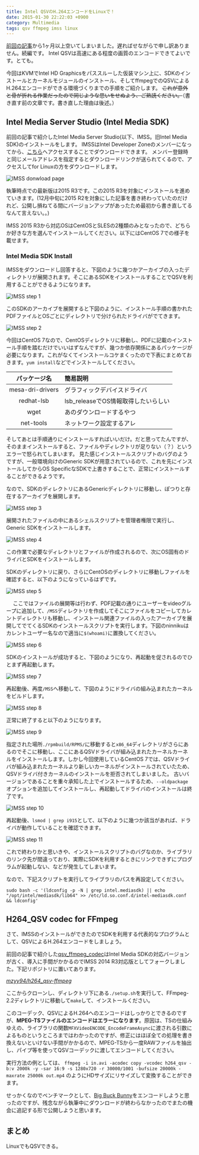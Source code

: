 ```yaml
---
title: Intel QSVのH.264エンコードをLinuxで！
date: 2015-01-30 22:22:03 +0900
category: Multimedia
tags: qsv ffmpeg imss linux
---
```


[前回の記事](../2014/2014-12-12-kvm-intel-hd-graphics-passthrough.md)から1ヶ月以上空いてしまいました。遅ればせながらで申し訳ありません。続編です。
Intel QSVは高速にある程度の画質のエンコードできてよいです。とても。

今回はKVMでIntel HD Graphicsをパススルーした仮装マシン上に、SDKのインストールとカーネルモジュールのインストール、そしてffmpegでのQSVによるH.264エンコードができる環境づくりまでの手順をご紹介します。
~~これが意外と骨が折れる作業だったので同じような思いをせぬよう、ご熟読ください。~~（書き直す前の文章です。書き直した理由は後述。）

<!-- more -->

## Intel Media Server Studio (Intel Media SDK)

前回の記事で紹介したIntel Media Server Studio(以下、IMSS。旧Intel Media SDK)のインストールをします。
IMSSはIntel Developer Zoneのメンバーになってから、[こちら](https://software.intel.com/en-us/intel-media-server-studio)へアクセスすることでダウンロードできます。
メンバー登録時と同じメールアドレスを指定するとダウンロードリンクが送られてくるので、アクセスしてfor Linuxの方をダウンロードします。

![IMSS donwload page](/assets/images/2015/01/30/IMSS-download.png)

執筆時点での最新版は2015 R3です。この2015 R3を対象にインストールを進めていきます。(12月中旬に2015 R2を対象にした記事を書き終わっていたのだけれど、公開し損ねてる間にバージョンアップがあったため最初から書き直してるなんて言えない。。)

IMSS 2015 R3から対応OSはCentOSとSLESの2種類のみとなったので、どちらか好きな方を選んでインストールしてください。以下にはCentOS 7での様子を載せます。

### Intel Media SDK Install
IMSSをダウンロードし回答すると、下図のように幾つかアーカイブの入ったディレクトリが展開されます。そこにあるSDKをインストールすることでQSVを利用することができるようになります。

![IMSS step 1](/assets/images/2015/01/30/IMSS-step-1.png)

このSDKのアーカイブを展開すると下図のように、インストール手順の書かれたPDFファイルとOSごとにディレクトリで分けられたドライバがでてきます。

![IMSS step 2](/assets/images/2015/01/30/IMSS-step-2.png)

今回はCentOS 7なので、CentOSディレクトリに移動し、PDFに記載のインストール手順を踏むだけでいいはずなんですが、幾つか依存関係にあるパッケージが必要になります。これがなくてインストールコケまくったので下表にまとめておきます。`yum install`などでインストールしてください。

   パッケージ名 | 簡易説明
:---------:|:-------
mesa-dri-drivers | グラフィックデバイスドライバ
redhat-lsb | lsb_releaseでOS情報取得したいらしい
wget | あのダウンロードするやつ
net-tools | ネットワーク設定するアレ

そしてあとは手順通りにインストールすればいいだけ。だと思ってたんですが、そのままインストールすると、ファイルやディレクトリが足りない（？）というエラーで怒られてしまいます。
見た感じインストールスクリプトのバグのようですが、一般環境向けのGeneric SDKが用意されているので、これを先にインストールしてからOS SpecificなSDKで上書きすることで、正常にインストールすることができるようです。

なので、SDKのディレクトリにあるGenericディレクトリに移動し、ぽつりと存在するアーカイブを展開します。

![IMSS step 3](/assets/images/2015/01/30/IMSS-step-3.png)

展開されたファイルの中にあるシェルスクリプトを管理者権限で実行し、Generic SDKをインストールします。

![IMSS step 4](/assets/images/2015/01/30/IMSS-step-4.png)

この作業で必要なディレクトリとファイルが作成されるので、次にOS固有のドライバとSDKをインストールします。

SDKのディレクトリに戻り、さらにCentOSのディレクトリに移動しファイルを確認すると、以下のようになっているはずです。

![IMSS step 5](/assets/images/2015/01/30/IMSS-step-5.png)

　
ここではファイルの展開等は行わず、PDF記載の通りにユーザーをvideoグループに追加して、`/MSS`ディレクトリを作成してそこにファイルをコピーしてカレントディレクトリも移動し、インストール関連ファイルの入ったアーカイブを展開してでてくるSDKのインストールスクリプトを実行します。下図のninnikuはカレントユーザー名なので適当に`$(whoami)`に置換してください。

![IMSS step 6](/assets/images/2015/01/30/IMSS-step-6.png)


SDKのインストールが成功すると、下図のようになり、再起動を促されるのでひとまず再起動します。

![IMSS step 7](/assets/images/2015/01/30/IMSS-step-7.png)


再起動後、再度`/MSS`へ移動して、下図のようにドライバの組み込まれたカーネルをビルドします。

![IMSS step 8](/assets/images/2015/01/30/IMSS-step-8.png)

正常に終了すると以下のようになります。

![IMSS step 9](/assets/images/2015/01/30/IMSS-step-9.png)

指定された場所`./rpmbuild/RPMS/`に移動すると`x86_64`ディレクトリがさらにあるのでそこに移動し、ここにあるQSVドライバが組み込まれたカーネルカーネルをインストールします。しかし今回使用しているCentOS 7では、QSVドライバが組み込まれたカーネルより新しいカーネルがインストールされていたため、QSVドライバ付きカーネルのインストールを拒否されてしまいました。
古いバージョンであることを重々承知した上でインストールするため、`--oldpackage`オプションを追加してインストールし、再起動してドライバのインストールは終了です。

![IMSS step 10](/assets/images/2015/01/30/IMSS-step-10.png)


再起動後、`lsmod | grep i915`として、以下のように幾つか該当があれば、ドライバが動作していることを確認できます。

![IMSS step 11](/assets/images/2015/01/30/IMSS-step-11.png)


これで終わりかと思いきや、インストールスクリプトのバグなのか、ライブラリのリンク先が間違っており、実際にSDKを利用するときにリンクできずにプログラムが起動しない、などが発生してしまいます。

なので、下記スクリプトを実行してライブラリのパスを再設定してください。

`sudo bash -c '(ldconfig -p -N | grep intel.mediasdk) || echo "/opt/intel/mediasdk/lib64" >> /etc/ld.so.conf.d/intel-mediasdk.conf && ldconfig'`


## H264_QSV codec for FFmpeg

さて、IMSSのインストールができたのでSDKを利用する代表的なプログラムとして、QSVによるH.264エンコードをしましょう。

前回の記事で紹介した[qsv_ffmpeg_codec](https://github.com/shenhailuanma/qsv-ffmpeg-codec)はIntel Media SDKの対応バージョンが古く、導入に手間がかかるのでIMSS 2014 R3対応版としてフォークしました。下記リポジトリに置いてあります。

*[mzyy94/h264_qsv-ffmpeg](https://github.com/mzyy94/qsv_h264-ffmpeg)*

ここからクローンし、ディレクトリ下にある`./setup.sh`を実行して、FFmpeg-2.2ディレクトリに移動して`make`して、インストールください。

このコーデック、QSVによるH.264へのエンコードはしっかりとできるのですが、**MPEG-TSファイルのエンコードはエラーになります**。原因は、TSの仕組みゆえの、ライブラリの関数`MFXVideoENCODE_EncodeFrameAsync`に渡される引数によるものというところまではわかったのですが、修正にはほぼ全ての処理を書き換えないといけない手間がかかるので、MPEG-TSから一度RAWファイルを抽出し、パイプ等を使ってQSVコーデックに渡してエンコードしてください。

実行方法の例としては、
`ffmpeg -i in.avi -acodec copy -vcodec h264_qsv -b:v 2000k -y -sar 16:9 -s 1280x720 -r 30000/1001 -bufsize 20000k -maxrate 25000k out.mp4`
のようにHDサイズにリサイズして変換することができます。

せっかくなのでベンチマークとして、[Big Buck Bunny](http://www.bigbuckbunny.org)をエンコードしようと思ったのですが、残念ながら執筆中にダウンロードが終わらなかったのでまたの機会に追記する形で公開しようと思います。


## まとめ

LinuxでもQSVできる。

 
